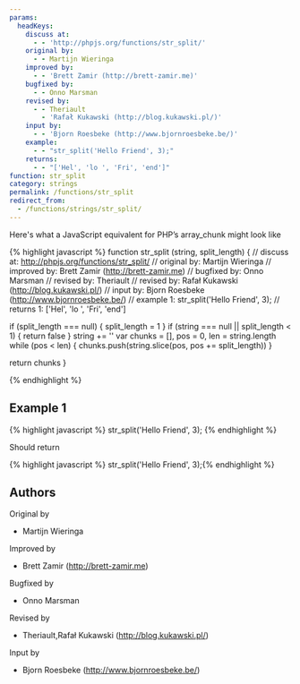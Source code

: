 ```yaml
---
params:
  headKeys:
    discuss at:
      - - 'http://phpjs.org/functions/str_split/'
    original by:
      - - Martijn Wieringa
    improved by:
      - - 'Brett Zamir (http://brett-zamir.me)'
    bugfixed by:
      - - Onno Marsman
    revised by:
      - - Theriault
        - 'Rafał Kukawski (http://blog.kukawski.pl/)'
    input by:
      - - 'Bjorn Roesbeke (http://www.bjornroesbeke.be/)'
    example:
      - - "str_split('Hello Friend', 3);"
    returns:
      - - "['Hel', 'lo ', 'Fri', 'end']"
function: str_split
category: strings
permalink: /functions/str_split
redirect_from:
  - /functions/strings/str_split/
---
```


<!-- WARNING! This file is auto generated by `npm run web:inject`, do not edit by hand -->

Here's what a JavaScript equivalent for PHP’s array_chunk might look like

{% highlight javascript %}
function str_split (string, split_length) {
  //  discuss at: http://phpjs.org/functions/str_split/
  // original by: Martijn Wieringa
  // improved by: Brett Zamir (http://brett-zamir.me)
  // bugfixed by: Onno Marsman
  //  revised by: Theriault
  //  revised by: Rafał Kukawski (http://blog.kukawski.pl/)
  //    input by: Bjorn Roesbeke (http://www.bjornroesbeke.be/)
  //   example 1: str_split('Hello Friend', 3);
  //   returns 1: ['Hel', 'lo ', 'Fri', 'end']

  if (split_length === null) {
    split_length = 1
  }
  if (string === null || split_length < 1) {
    return false
  }
  string += ''
  var chunks = [],
    pos = 0,
    len = string.length
  while (pos < len) {
    chunks.push(string.slice(pos, pos += split_length))
  }

  return chunks
}

{% endhighlight %}

## Example 1

{% highlight javascript %}
str_split('Hello Friend', 3);
{% endhighlight %}

Should return

{% highlight javascript %}
str_split('Hello Friend', 3);{% endhighlight %}


## Authors


Original by

- Martijn Wieringa


Improved by

- Brett Zamir (http://brett-zamir.me)


Bugfixed by

- Onno Marsman


Revised by

- Theriault,Rafał Kukawski (http://blog.kukawski.pl/)


Input by

- Bjorn Roesbeke (http://www.bjornroesbeke.be/)

